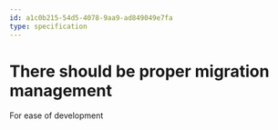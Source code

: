 ```yaml
---
id: a1c0b215-54d5-4078-9aa9-ad849049e7fa
type: specification
---
```


# There should be proper migration management

For ease of development
